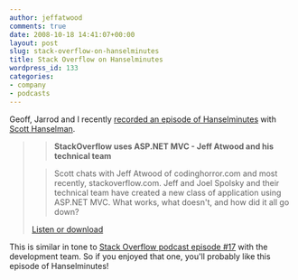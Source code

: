 ```yaml
---
author: jeffatwood
comments: true
date: 2008-10-18 14:41:07+00:00
layout: post
slug: stack-overflow-on-hanselminutes
title: Stack Overflow on Hanselminutes
wordpress_id: 133
categories:
- company
- podcasts
---
```



Geoff, Jarrod and I recently [recorded an episode of Hanselminutes](http://www.hanselminutes.com/default.aspx?showID=152) with [Scott Hanselman](http://www.hanselman.com/blog/).





<blockquote>

> 
> **StackOverflow uses ASP.NET MVC - Jeff Atwood and his technical team**
> 
> 

> 
> Scott chats with Jeff Atwood of codinghorror.com and most recently, stackoverflow.com. Jeff and Joel Spolsky and their technical team have created a new class of application using ASP.NET MVC. What works, what doesn't, and how did it all go down?
> 
> 

> 
> 
[Listen or download](http://www.hanselminutes.com/default.aspx?showID=152)
</blockquote>





This is similar in tone to [Stack Overflow podcast episode #17](http://blog.stackoverflow.com/2008/08/podcast-17/) with the development team. So if you enjoyed that one, you'll probably like this episode of Hanselminutes!

